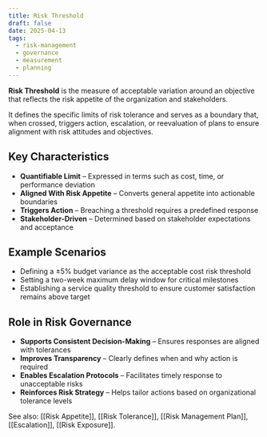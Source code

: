 ```yaml
---
title: Risk Threshold
draft: false
date: 2025-04-13
tags:
  - risk-management
  - governance
  - measurement
  - planning
---
```


**Risk Threshold** is the measure of acceptable variation around an objective that reflects the risk appetite of the organization and stakeholders.

It defines the specific limits of risk tolerance and serves as a boundary that, when crossed, triggers action, escalation, or reevaluation of plans to ensure alignment with risk attitudes and objectives.

## Key Characteristics

- **Quantifiable Limit** – Expressed in terms such as cost, time, or performance deviation  
- **Aligned With Risk Appetite** – Converts general appetite into actionable boundaries  
- **Triggers Action** – Breaching a threshold requires a predefined response  
- **Stakeholder-Driven** – Determined based on stakeholder expectations and acceptance  

## Example Scenarios

- Defining a ±5% budget variance as the acceptable cost risk threshold  
- Setting a two-week maximum delay window for critical milestones  
- Establishing a service quality threshold to ensure customer satisfaction remains above target  

## Role in Risk Governance

- **Supports Consistent Decision-Making** – Ensures responses are aligned with tolerances  
- **Improves Transparency** – Clearly defines when and why action is required  
- **Enables Escalation Protocols** – Facilitates timely response to unacceptable risks  
- **Reinforces Risk Strategy** – Helps tailor actions based on organizational tolerance levels  

See also: [[Risk Appetite]], [[Risk Tolerance]], [[Risk Management Plan]], [[Escalation]], [[Risk Exposure]].
